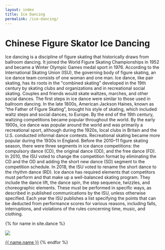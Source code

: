 ```yaml
---
layout: index
title: Ice Dancing
permalink: /ice-dancing/
---
```


<h1> Chinese Figure Skator Ice Dancing</h1>
<p>Ice dancing is a discipline of figure skating that historically draws from ballroom dancing. It joined the World Figure Skating Championships in 1952 and became a Winter Olympic Games medal sport in 1976. According to the International Skating Union (ISU), the governing body of figure skating, an ice dance team consists of one woman and one man.
Ice dance, like pair skating, has its roots in the "combined skating" developed in the 19th century by skating clubs and organizations and in recreational social skating. Couples and friends would skate waltzes, marches, and other social dances. The first steps in ice dance were similar to those used in ballroom dancing. In the late 1800s, American Jackson Haines, known as "the Father of Figure Skating", brought his style of skating, which included waltz steps and social dances, to Europe. By the end of the 19th century, waltzing competitions became popular throughout the world. By the early 1900s, ice dance was popular around the world and was primarily a recreational sport, although during the 1920s, local clubs in Britain and the U.S. conducted informal dance contests. Recreational skating became more popular during the 1930s in England.
Before the 2010–11 figure skating season, there were three segments in ice dance competitions: the compulsory dance (CD), the original dance (OD), and the free dance (FD). In 2010, the ISU voted to change the competition format by eliminating the CD and the OD and adding the short new dance (SD) segment to the competition schedule. In 2018, the ISU voted to rename the short dance to the rhythm dance (RD). Ice dance has required elements that competitors must perform and that make up a well-balanced skating program. They include the dance lift, the dance spin, the step sequence, twizzles, and choreographic elements. These must be performed in specific ways, as described in published communications by the ISU, unless otherwise specified. Each year the ISU publishes a list specifying the points that can be deducted from performance scores for various reasons, including falls, interruptions, and violations of the rules concerning time, music, and clothing.
</p>
{% for name in site.dance %}

<a href = "{{ name.url | relative_url }}"><img src="{{ name.img-url }}"></a>
  <p><a href = "{{ name.url | relative_url }}">{{ name.name }}</a>
{% endfor %}
